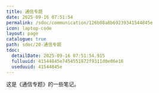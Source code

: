 ```yaml
---
title: 通信专题
date: 2025-09-16 07:51:54
permalink: /sdoc/communication/126b08a8b69239341544845e
icon: laptop-code
layout: page
catalogue: true
path: sdoc/20-通信专题
tdoc:
  detailDate: 2025-09-16 07:51:54.915
  fulluuid: 41544845e7454551872f9311d0e06e16
  useduuid: 41544845e
---
```


这是《通信专题》的一些笔记。

